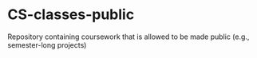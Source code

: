 # CS-classes-public
Repository containing coursework that is allowed to be made public (e.g., semester-long projects)
